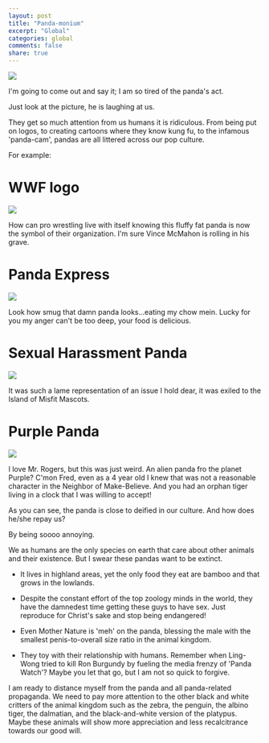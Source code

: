 ```yaml
---
layout: post
title: "Panda-monium"
excerpt: "Global"
categories: global
comments: false
share: true
---
```


![](http://kids.nationalgeographic.com/content/dam/kids/photos/animals/Mammals/A-G/giant-panda-eating.jpg.adapt.945.1.jpg)



I'm going to come out and say it; I am so tired of the panda's act. 

Just look at the picture, he is laughing at us.


They get so much attention from us humans it is ridiculous. From being put on logos, to creating cartoons where they know kung fu, to the infamous 'panda-cam', pandas are all littered across our pop culture.

For example:


# WWF logo

![](http://www.logodesignlove.com/images/classic/wwf-panda-logo.jpg)


How can pro wrestling live with itself knowing this fluffy fat panda is now the symbol of their organization. I'm sure Vince McMahon is rolling in his grave.


# Panda Express

![](http://turningpointcares.net/wp-content/uploads/2015/10/Panda-Express.jpg)

Look how smug that damn panda looks...eating my chow mein. Lucky for you my anger can't be too deep, your food is delicious.


# Sexual Harassment Panda

![](https://i.ytimg.com/vi/OQnNH7I07RY/hqdefault.jpg)

It was such a lame representation of an issue I hold dear, it was exiled to the Island of Misfit Mascots.

# Purple Panda

![](http://media.tumblr.com/tumblr_m3l7chOGGk1qdegul.jpg)

I love Mr. Rogers, but this was just weird. An alien panda fro the planet Purple? C'mon Fred, even as a 4 year old I knew that was not a reasonable character in the Neighbor of Make-Believe. And you had an orphan tiger living in a clock that I was willing to accept!

As you can see, the panda is close to deified in our culture. And how does he/she repay us?

By being soooo annoying.


 We as humans are the only species on earth that care about other animals and their existence. But I swear these pandas want to be extinct.
 
- It lives in highland areas, yet the only food they eat are bamboo and that grows in the lowlands. 

- Despite the constant effort of the top zoology minds in the world, they have the damnedest time getting these guys to have sex. Just reproduce for Christ's sake and stop being endangered!

- Even Mother Nature is 'meh' on the panda, blessing the male with the smallest penis-to-overall size ratio in the animal kingdom.

- They toy with their relationship with humans. Remember when Ling-Wong tried to kill Ron Burgundy by fueling the media frenzy of 'Panda Watch'? Maybe you let that go, but I am not so quick to forgive.


I am ready to distance myself from the panda and all panda-related propaganda. We need to pay more attention to the other black and white critters of the animal kingdom such as the zebra, the penguin, the albino tiger, the dalmatian, and the black-and-white version of the platypus. Maybe these animals will show more appreciation and less recalcitrance towards our good will. 





